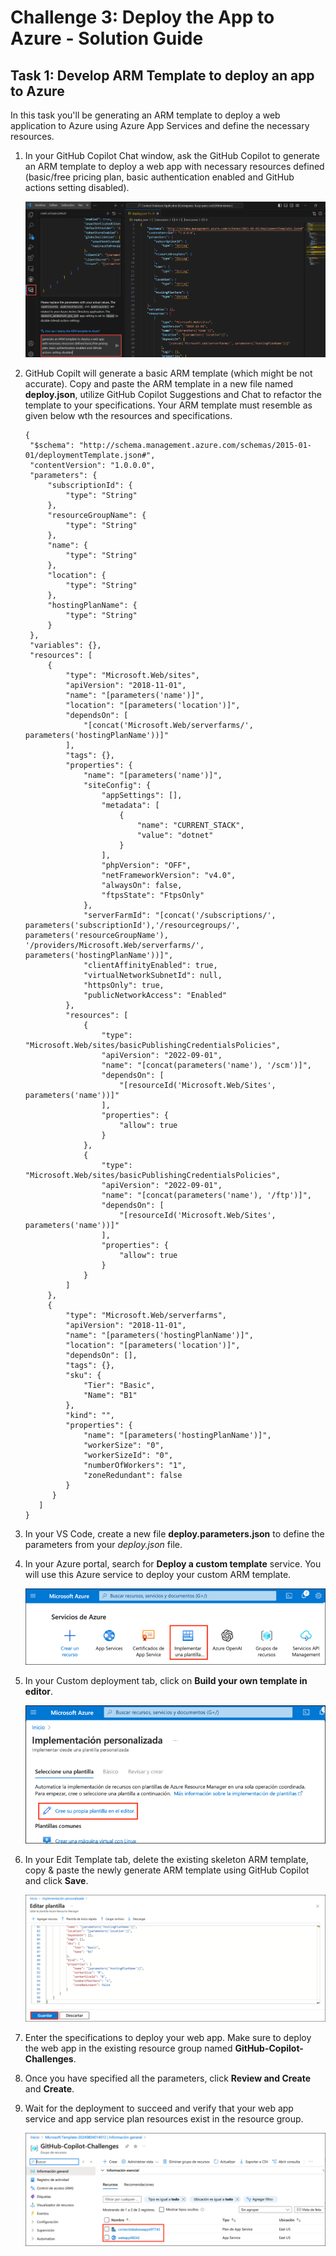 # Challenge 3: Deploy the App to Azure - Solution Guide

## Task 1: Develop ARM Template to deploy an app to Azure

In this task you'll be generating an ARM template to deploy a web application to Azure using Azure App Services and define the necessary resources.

1. In your GitHub Copilot Chat window, ask the GitHub Copilot to generate an ARM template to deploy a web app with necessary resources defined (basic/free pricing plan, basic authentication enabled and GitHub actions setting disabled).

   ![](../../media/challenge3-generate-arm.png)

1. GitHub Copilt will generate a basic ARM template (which might be not accurate). Copy and paste the ARM template in a new file named **deploy.json**, utilize GitHub Copilot Suggestions and Chat to refactor the template to your specifications. Your ARM template must resemble as given below wth the resources and specifications.

   ```
   {
    "$schema": "http://schema.management.azure.com/schemas/2015-01-01/deploymentTemplate.json#",
    "contentVersion": "1.0.0.0",
    "parameters": {
        "subscriptionId": {
            "type": "String"
        },
        "resourceGroupName": {
            "type": "String"
        },
        "name": {
            "type": "String"
        },
        "location": {
            "type": "String"
        },
        "hostingPlanName": {
            "type": "String"
        }
    },
    "variables": {},
    "resources": [
        {
            "type": "Microsoft.Web/sites",
            "apiVersion": "2018-11-01",
            "name": "[parameters('name')]",
            "location": "[parameters('location')]",
            "dependsOn": [
                "[concat('Microsoft.Web/serverfarms/', parameters('hostingPlanName'))]"
            ],
            "tags": {},
            "properties": {
                "name": "[parameters('name')]",
                "siteConfig": {
                    "appSettings": [],
                    "metadata": [
                        {
                            "name": "CURRENT_STACK",
                            "value": "dotnet"
                        }
                    ],
                    "phpVersion": "OFF",
                    "netFrameworkVersion": "v4.0",
                    "alwaysOn": false,
                    "ftpsState": "FtpsOnly"
                },
                "serverFarmId": "[concat('/subscriptions/', parameters('subscriptionId'),'/resourcegroups/', parameters('resourceGroupName'), '/providers/Microsoft.Web/serverfarms/', parameters('hostingPlanName'))]",
                "clientAffinityEnabled": true,
                "virtualNetworkSubnetId": null,
                "httpsOnly": true,
                "publicNetworkAccess": "Enabled"
            },
            "resources": [
                {
                    "type": "Microsoft.Web/sites/basicPublishingCredentialsPolicies",
                    "apiVersion": "2022-09-01",
                    "name": "[concat(parameters('name'), '/scm')]",
                    "dependsOn": [
                        "[resourceId('Microsoft.Web/Sites', parameters('name'))]"
                    ],
                    "properties": {
                        "allow": true
                    }
                },
                {
                    "type": "Microsoft.Web/sites/basicPublishingCredentialsPolicies",
                    "apiVersion": "2022-09-01",
                    "name": "[concat(parameters('name'), '/ftp')]",
                    "dependsOn": [
                        "[resourceId('Microsoft.Web/Sites', parameters('name'))]"
                    ],
                    "properties": {
                        "allow": true
                    }
                }
            ]
        },
        {
            "type": "Microsoft.Web/serverfarms",
            "apiVersion": "2018-11-01",
            "name": "[parameters('hostingPlanName')]",
            "location": "[parameters('location')]",
            "dependsOn": [],
            "tags": {},
            "sku": {
                "Tier": "Basic",
                "Name": "B1"
            },
            "kind": "",
            "properties": {
                "name": "[parameters('hostingPlanName')]",
                "workerSize": "0",
                "workerSizeId": "0",
                "numberOfWorkers": "1",
                "zoneRedundant": false
            }
         }
      ] 
   }
   ```

1. In your VS Code, create a new file **deploy.parameters.json** to define the parameters from your *deploy.json* file.

1. In your Azure portal, search for **Deploy a custom template** service. You will use this Azure service to deploy your custom ARM template.

   ![](../../media/challenge3-azure-custom.png)

1. In your Custom deployment tab, click on **Build your own template in editor**.

   ![](../../media/challenge3-custom-deploy.png)

1. In your Edit Template tab, delete the existing skeleton ARM template, copy & paste the newly generate ARM template using GitHub Copilot and click **Save**.

   ![](../../media/challenge3-custom-deploy-save.png)

1. Enter the specifications to deploy your web app. Make sure to deploy the web app in the existing resource group named **GitHub-Copilot-Challenges**.

1. Once you have specified all the parameters, click **Review and Create** and **Create**.

1. Wait for the deployment to succeed and verify that your web app service and app service plan resources exist in the resource group.

   ![](../../media/challenge3-custom-deploy-verify.png)
